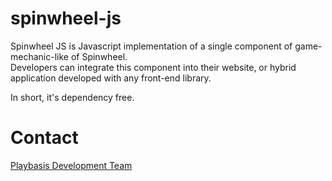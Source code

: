 # spinwheel-js

Spinwheel JS is Javascript implementation of a single component of game-mechanic-like of Spinwheel.  
Developers can integrate this component into their website, or hybrid application developed with any front-end library.

In short, it's dependency free.

# Contact

[Playbasis Development Team](mailto:devteam@playbasis.com)
